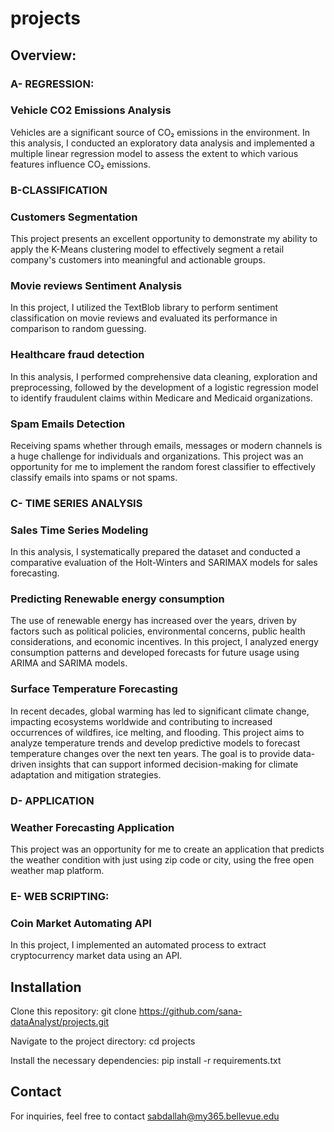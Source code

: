 # projects

## Overview:


### A- REGRESSION:

### Vehicle CO2 Emissions Analysis

Vehicles are a significant source of CO₂ emissions in the environment. In this analysis, I conducted an exploratory data analysis and implemented a multiple linear regression model to assess the extent to which various features influence CO₂ emissions.



### B-CLASSIFICATION

### Customers Segmentation

This project presents an excellent opportunity to demonstrate my ability to apply the K-Means clustering model to effectively segment a retail company's customers into meaningful and actionable groups.

### Movie reviews Sentiment Analysis

In this project, I utilized the TextBlob library to perform sentiment classification on movie reviews and evaluated its performance in comparison to random guessing.

### Healthcare fraud detection

In this analysis, I performed comprehensive data cleaning, exploration and preprocessing, followed by the development of a logistic regression model to identify fraudulent claims within Medicare and Medicaid organizations.

### Spam Emails Detection

Receiving spams whether through emails, messages or modern channels is a huge challenge for individuals and organizations. This project was an opportunity for me to implement the random forest classifier to effectively classify emails into spams or not spams. 



### C- TIME SERIES ANALYSIS

### Sales Time Series Modeling

In this analysis, I systematically prepared the dataset and conducted a comparative evaluation of the Holt-Winters and SARIMAX models for sales forecasting.

### Predicting Renewable energy consumption

The use of renewable energy has increased over the years, driven by factors such as political policies, environmental concerns, public health considerations, and economic incentives.
In this project, I analyzed energy consumption patterns and developed forecasts for future usage using ARIMA and SARIMA models.

### Surface Temperature Forecasting

In recent decades, global warming has led to significant climate change, impacting ecosystems worldwide and contributing to increased occurrences of wildfires, ice melting, and flooding. This project aims to analyze temperature trends and develop predictive models to forecast temperature changes over the next ten years. The goal is to provide data-driven insights that can support informed decision-making for climate adaptation and mitigation strategies.



### D- APPLICATION

### Weather Forecasting Application

This project was an opportunity for me to create an application that predicts the weather condition with just using zip code or city, using the free open weather map platform.

### E- WEB SCRIPTING: 

### Coin Market Automating API

In this project, I implemented an automated process to extract cryptocurrency market data using an API.


## Installation

Clone this repository:
git clone https://github.com/sana-dataAnalyst/projects.git


Navigate to the project directory:
cd projects

Install the necessary dependencies:
pip install -r requirements.txt


## Contact
For inquiries, feel free to contact sabdallah@my365.bellevue.edu

